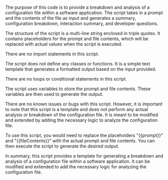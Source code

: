 The purpose of this code is to provide a breakdown and analysis of a configuration file within a software application. The script takes in a prompt and the contents of the file as input and generates a summary, configuration breakdown, interaction summary, and developer questions.

The structure of the script is a multi-line string enclosed in triple quotes. It contains placeholders for the prompt and file contents, which will be replaced with actual values when the script is executed.

There are no import statements in this script.

The script does not define any classes or functions. It is a simple text template that generates a formatted output based on the input provided.

There are no loops or conditional statements in this script.

The script uses variables to store the prompt and file contents. These variables are then used to generate the output.

There are no known issues or bugs with this script. However, it is important to note that this script is a template and does not perform any actual analysis or breakdown of the configuration file. It is meant to be modified and extended by adding the necessary logic to analyze the configuration file.

To use this script, you would need to replace the placeholders "{{prompt}}" and "{{fileContents}}" with the actual prompt and file contents. You can then execute the script to generate the desired output.

In summary, this script provides a template for generating a breakdown and analysis of a configuration file within a software application. It can be modified and extended to add the necessary logic for analyzing the configuration file.